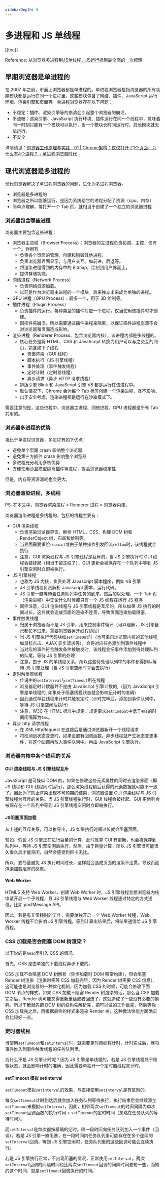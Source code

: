```yaml
---
sidebarDepth: 0
---
```


# 多进程和 JS 单线程

[[toc]]

Reference: [从浏览器多进程到JS单线程，JS运行机制最全面的一次梳理](https://segmentfault.com/a/1190000012925872)

## 早期浏览器是单进程的

在 2007 年之前，市面上浏览器都是单进程的。单进程浏览器是指浏览器的所有功能模块都是运行在同一个进程里，这些模块包含了网络、插件、JavaScript 运行环境、渲染引擎和页面等。单进程浏览器存在以下问题：

- 不稳定：插件、渲染引擎等的崩溃会引起整个浏览器的崩溃。
- 不流畅：渲染引擎、JavaScript 执行环境、插件运行在同一个线程中，意味着同一时刻只能有一个模块可以执行，当一个模块长时间运行时，其他模块就无法运行。
- 不安全

详情请见：[浏览器工作原理与实践 - 01 | Chrome架构：仅仅打开了1个页面，为什么有4个进程？ - 单进程浏览器时代](https://time.geekbang.org/column/article/113513)

## 现代浏览器是多进程的

现代浏览器解决了单进程浏览器的问题，进化为多进程浏览器。

- 浏览器是多进程的
- 浏览器之所以能够运行，是因为系统给它的进程分配了资源（cpu、内存）
- 简单点理解，每打开一个 Tab 页，就相当于创建了一个独立的浏览器进程

### 浏览器包含哪些进程

浏览器主要包含这些进程：

- 浏览器主进程（Browser Process）：浏览器的主进程负责协调、主控，仅有一个。作用有
  - 负责各个页面的管理，创建和销毁其他进程。
  - 负责浏览器界面显示，与用户交互。如前进，后退等。
  - 将渲染进程得到的内存中的 Bitmap，绘制到用户界面上。
  - 提供存储功能。
- 网络进程（Network Process）
  - 负责网络资源加载。
  - 以前是作为浏览器主进程的一个模块，后来独立出来成为单独的进程。
- GPU 进程（GPU Process）：最多一个，用于 3D 绘制等。
- 插件进程（Plugin Process）
  - 负责插件的运行。每种类型的插件对应一个进程，仅当使用该插件时才创建。
  - 因插件易崩溃，所以需要通过插件进程来隔离，以保证插件进程崩溃不会对浏览器和页面造成影响。
- 渲染进程（Renderer Process、包含浏览器内核），该进程内部是多线程的。
  - 核心任务是将 HTML、CSS 和 JavaScript 转换为用户可以与之交互的网页，包含如下子线程
    - 页面渲染（GUI 线程）
    - 脚本执行（JS 引擎线程）
    - 事件处理（事件触发线程）
    - 定时计时（定时器线程）
    - 异步请求（异步 HTTP 请求线程）
  - 排版引擎 Blink 和 JavaScript 引擎 V8 都是运行在该进程中。
  - 默认情况下，Chrome 会为每个 Tab 标签创建一个渲染进程，互不影响。
  - 出于安全考虑，渲染进程都是运行在沙箱模式下。

需要注意的是，这些进程中，浏览器主进程、网络进程、GPU 进程都是所有 Tab 共用的。

### 浏览器多进程的优势

相比于单进程浏览器，多进程有如下优点：

- 避免单个页面 crash 影响整个浏览器
- 避免第三方插件 crash 影响整个浏览器
- 多进程充分利用多核优势
- 方便使用沙盒模型隔离插件等进程，提高浏览器稳定性

但是，内存等资源消耗也会更大。

### 浏览器渲染进程，多线程

PS: 在本文中，浏览器渲染进程 = Renderer 进程 = 浏览器内核。

浏览器渲染进程是多线程的，包括的线程主要有：

- GUI 渲染线程
  - 负责渲染浏览器界面，解析 HTML，CSS，构建 DOM 树和 RenderObject 树，布局和绘制等。
  - 当界面需要重绘`repaint`或由于某种操作引发回流`reflow`时，该线程就会执行
  - 注意，GUI 渲染线程与 JS 引擎线程是互斥的，当 JS 引擎执行时 GUI 线程会被挂起（相当于被冻结了），GUI 更新会被保存在一个队列中等到 JS 引擎空闲时立即被执行。
- JS 引擎线程
  - 也称为 JS 内核，负责处理 Javascript 脚本程序，例如 V8 引擎
  - JS 引擎线程负责解析 Javascript 脚本，运行代码。
  - JS 引擎一直等待着任务队列中任务的到来，然后加以处理，一个 Tab 页（渲染进程）中无论什么时候都只有一个 JS 线程在运行 JS 程序
  - 同样注意，GUI 渲染线程与 JS 引擎线程是互斥的，所以如果 JS 执行的时间过长，这样就会造成页面的渲染不连贯，导致页面渲染加载阻塞。
- 事件触发线程
  - 归属于浏览器而不是 JS 引擎，用来控制事件循环（可以理解，JS 引擎自己都忙不过来，需要浏览器另开线程协助）
  - 当 JS 引擎执行代码块如`setTimeOut`时（也可来自浏览器内核的其他线程,如鼠标点击、AJAX 异步请求等），会将对应任务添加到事件线程中
  - 当对应的事件符合触发条件被触发时，该线程会把事件添加到待处理队列的队尾，等待 JS 引擎的处理
  - 注意，由于 JS 的单线程关系，所以这些待处理队列中的事件都得排队等待 JS 引擎处理（当 JS 引擎空闲时才会去执行）
- 定时触发器线程
  - 传说中的`setInterval`与`setTimeout`所在线程
  - 浏览器定时计数器并不是由 JavaScript 引擎计数的,（因为 JavaScript 引擎是单线程的, 如果处于阻塞线程状态就会影响记计时的准确）
  - 因此通过单独线程来计时并触发定时（计时完毕后，添加到事件队列中，等待 JS 引擎空闲后执行）
  - 注意，W3C 在 HTML 标准中规定，规定要求`setTimeout`中低于`4ms`的时间间隔算为`4ms`。
- 异步 http 请求线程
  - 在 XMLHttpRequest 在连接后是通过浏览器新开一个线程请求
  - 将检测到状态变更时，如果设置有回调函数，异步线程就产生状态变更事件，将这个回调再放入事件队列中。再由 JavaScript 引擎执行。

### 浏览器内核中各个线程的关系

#### GUI 渲染线程与 JS 引擎线程互斥

JavaScript 是可操纵 DOM 的，如果在修改这些元素属性的同时去渲染界面（即 JS 线程和 GUI 线程同时运行），那么渲染线程前后获得的元素数据就可能不一致了。因此为了防止渲染出现不可预期的结果，浏览器设置 GUI 渲染线程与 JS 引擎线程为互斥的关系。当 JS 引擎线程执行时，GUI 线程会被挂起。GUI 更新则会被保存在一个队列中等到 JS 引擎线程空闲时立即被执行。

#### JS阻塞页面加载

从上述的互斥关系，可以推导出，JS 如果执行时间过长就会阻塞页面。

譬如，假设 JS 引擎正在进行巨量的计算，此时就算 GUI 有更新，也会被保存到队列中，等待 JS 引擎空闲后执行。然后，由于巨量计算，所以 JS 引擎很可能很久很久后才能空闲，自然会感觉到巨卡无比。

所以，要尽量避免 JS 执行时间过长，这样就会造成页面的渲染不连贯，导致页面渲染加载阻塞的感觉。

#### Web Worker

HTML5 支持 Web Worker，创建 Web Worker 时，JS 引擎线程会想浏览器内核申请开启一个子线程，且 JS 引擎线程与 Web Worker 线程通过特定的方式通信，比如 postMessage API。

因此，若是有非常耗时的工作，需要单独开启一个 Web Worker 线程，Web Worker 线程不会影响 JS 引擎线程，等到计算出结果后，将结果通信给 JS 引擎线程。

### CSS 加载是否会阻塞 DOM 树渲染？

以下说的是`head`里引入 CSS 的情况。

首先，CSS 是由单独的下载线程异步下载的。

CSS 加载不会阻塞 DOM 树解析（异步加载时 DOM 照常构建），但会阻塞 Render 树渲染（渲染时需等 CSS 加载完毕，因为 Render 树需要 CSS 信息），这可能也是浏览器的一种优化机制。因为加载 CSS 的时候，可能会修改下面 DOM 节点的样式，如果 CSS 加载不阻塞 Render 树渲染的话，那么当 CSS 加载完之后，Render 树可能又得重新重绘或者回流了，这就造成了一些没有必要的损耗。所以干脆就先把 DOM 树的结构先解析完，把可以做的工作做完，然后等你CSS 加载完之后，再根据最终的样式来渲染 Render 树，这种做法性能方面确实会比较好一点。

### 定时器线程

当使用`setTimeout`和`setInterval`时，就需要定时器线程计时，计时完成后，就将事件推入到事件触发线程的任务队列里。

为什么不是 JS 引擎计时呢？因为 JS 引擎是单线程的，若是 JS 引擎线程处于阻塞状态，就会影响计时的准确，因此需要单独开一个定时器线程来计时。

#### setTimeout 模拟 setInterval

`setTimeout`模拟`setInterval`的效果，与直接使用`setInterval`是有区别的。

每次`setTimeout`计时到达后就会加入任务队列等待执行，执行结束后会继续添加`setTimeout`来模拟`setInterval`，因此，相邻两次`setTimeout`的时间间隔为单次`setTimeout`回调函数的执行时间 + `setTimeout`的定时时间（忽略在任务队列的等待时间）。

而`setInterval`是每次都按精确的定时，隔一段时间向任务队列加入一个事件（回调）。若是 JS 引擎一直阻塞，在一段时间内任务队列里可能存在在多个连续的`setInterval`回调，等到 JS 引擎空闲时，任务队列里的这些回调可能会连续执行。

若是 JS 引擎执行正常，不出现阻塞的情况，正常使用`setInterval`，两次`setInterval`回调的间隔时间也比两次`setTimeout`回调的间隔时间要短一些，而短的这个时间，就是`setTimeout`回调执行的时间。
